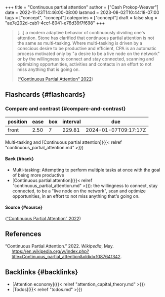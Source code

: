 +++
title = "Continuous partial attention"
author = ["Cash Prokop-Weaver"]
date = 2022-11-23T14:46:00-08:00
lastmod = 2023-08-02T10:44:18-07:00
tags = ["concept", "concept"]
categories = ["concept"]
draft = false
slug = "ae7e202d-cab1-4ccf-8041-e76d39f7f698"
+++

> [...] a modern adaptive behavior of continuously dividing one's attention. Stone has clarified that continuous partial attention is not the same as multi-tasking. Where multi-tasking is driven by a conscious desire to be productive and efficient, CPA is an automatic process motivated only by "a desire to be a live node on the network" or by the willingness to connect and stay connected, scanning and optimizing opportunities, activities and contacts in an effort to not miss anything that is going on.
>
> (<a href="#citeproc_bib_item_1">“Continuous Partial Attention” 2022</a>)


## Flashcards {#flashcards}


### Compare and contrast {#compare-and-contrast}

| position | ease | box | interval | due                  |
|----------|------|-----|----------|----------------------|
| front    | 2.50 | 7   | 229.81   | 2024-01-07T09:17:17Z |

Multi-tasking and [Continuous partial attention]({{< relref "continuous_partial_attention.md" >}})


#### Back {#back}

-   Multi-tasking: Attempting to perform multiple tasks at once with the goal of being more productive
-   [Continuous partial attention]({{< relref "continuous_partial_attention.md" >}}): the willingness to connect, stay connected, to be a "live node on the network", scan and optimize opportunities, in an effort to not miss anything that's going on.


#### Source {#source}

(<a href="#citeproc_bib_item_1">“Continuous Partial Attention” 2022</a>)

## References

<style>.csl-entry{text-indent: -1.5em; margin-left: 1.5em;}</style><div class="csl-bib-body">
  <div class="csl-entry"><a id="citeproc_bib_item_1"></a>“Continuous Partial Attention.” 2022. <i>Wikipedia</i>, May. <a href="https://en.wikipedia.org/w/index.php?title=Continuous_partial_attention&oldid=1087641342">https://en.wikipedia.org/w/index.php?title=Continuous_partial_attention&#38;oldid=1087641342</a>.</div>
</div>


## Backlinks {#backlinks}

-   [Attention economy]({{< relref "attention_capital_theory.md" >}})
-   [Todos]({{< relref "todos.md" >}})
